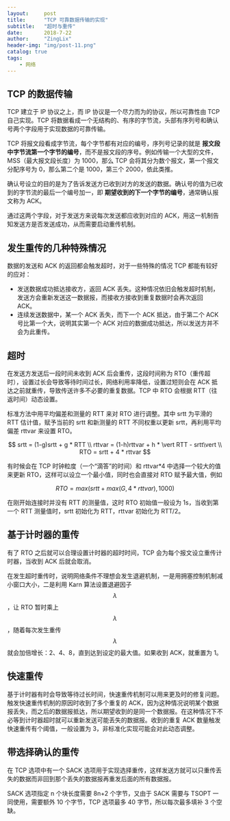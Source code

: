 ```yaml
---
layout:     post
title:      "TCP 可靠数据传输的实现"
subtitle:   "超时与重传"
date:       2018-7-22
author:     "ZingLix"
header-img: "img/post-11.png"
catalog: true
tags:
    - 网络
---
```


## TCP 的数据传输

TCP 建立于 IP 协议之上，而 IP 协议是一个尽力而为的协议，所以可靠性由 TCP 自己实现。TCP 将数据看成一个无结构的、有序的字节流，头部有序列号和确认号两个字段用于实现数据的可靠传输。

TCP 将报文段看成字节流，每个字节都有对应的编号，序列号记录的就是 **报文段中字节流第一个字节的编号**，而不是报文段的序号。例如传输一个大型的文件，MSS（最大报文段长度）为 1000，那么 TCP 会将其分为数个报文，第一个报文分配序号为 0，那么第二个是 1000，第三个 2000，依此类推。

确认号设立的目的是为了告诉发送方已收到对方的发送的数据。确认号的值为已收到的字节流的最后一个编号加一，即 **期望收到的下一个字节的编号**，通常确认报文称为 ACK。

通过这两个字段，对于发送方来说每次发送都应收到对应的 ACK，用这一机制告知发送方是否发送成功，从而需要启动重传机制。

## 发生重传的几种特殊情况

数据的发送和 ACK 的返回都会触发超时，对于一些特殊的情况 TCP 都能有较好的应对：

- 发送数据成功抵达接收方，返回 ACK 丢失。这种情况依旧会触发超时机制，发送方会重新发送这一数据报，而接收方接收到重复数据时会再次返回 ACK。
- 连续发送数据中，某一个 ACK 丢失，而下一个 ACK 抵达，由于第二个 ACK 号比第一个大，说明其实第一个 ACK 对应的数据成功抵达，所以发送方并不会为此重传。

## 超时

在发送方发送后一段时间未收到 ACK 后会重传，这段时间称为 RTO（重传超时），设置过长会导致等待时间过长，网络利用率降低，设置过短则会在 ACK 抵达之前就重传，导致传送许多不必要的重复数据。TCP 中 RTO 会根据 RTT（往返时间）动态设置。

标准方法中用平均偏差和测量的 RTT 来对 RTO 进行调整。其中 srtt 为平滑的 RTT 估计值，赋予当前的 srtt 和新测量的 RTT 不同权重以更新 srtt，再利用平均偏差 rttvar 来设置 RTO。

$$ srtt = (1-g)srtt + g * RTT \\
rttvar = (1-h)rttvar + h * \vert RTT - srtt\vert \\
RTO = srtt + 4 * rttvar $$

有时候会在 TCP 时钟粒度（一个“滴答”的时间）和 rttvar*4 中选择一个较大的值来更新 RTO，这样可以设立一个最小值，同时也会直接对 RTO 赋予最大值，例如

$$ RTO = max(srtt + max(G, 4*rttvar), 1000) $$

在刚开始连接时并没有 RTT 的测量值，这时 RTO 初始值一般设为 1s，当收到第一个 RTT 测量值时，srtt 初始化为 RTT，rttvar 初始化为 RTT/2。

## 基于计时器的重传

有了 RTO 之后就可以合理设置计时器的超时时间，TCP 会为每个报文设立重传计时器，当收到 ACK 后就会取消。

在发生超时重传时，说明网络条件不理想会发生退避机制，一是用拥塞控制机制减小窗口大小，二是利用 Karn 算法设置退避因子 $$ \lambda $$，让 RTO 暂时乘上 $$\lambda$$，随着每次发生重传 $$\lambda$$ 就会加倍增长：2、4、8，直到达到设定的最大值。如果收到 ACK，就重置为 1。

## 快速重传

基于计时器有时会导致等待过长时间，快速重传机制可以用来更及时的修复问题。触发快速重传机制的原因时收到了多个重复的 ACK，因为这种情况说明某个数据报丢失，而之后的数据报抵达，所以期望收到的是同一个数据报。在这种情况下不必等到计时器超时就可以重新发送可能丢失的数据报。收到的重复 ACK 数量触发快速重传有个阈值，一般设置为 3，非标准化实现可能会对此动态调整。

## 带选择确认的重传

在 TCP 选项中有一个 SACK 选项用于实现选择重传，这样发送方就可以只重传丢失的数据而非回到那个丢失的数据报再重发后面的所有数据报。

SACK 选项指定 n 个块长度需要 8n+2 个字节，又由于 SACK 需要与 TSOPT 一同使用，需要额外 10 个字节，TCP 选项最多 40 字节，所以每次最多填补 3 个空缺。